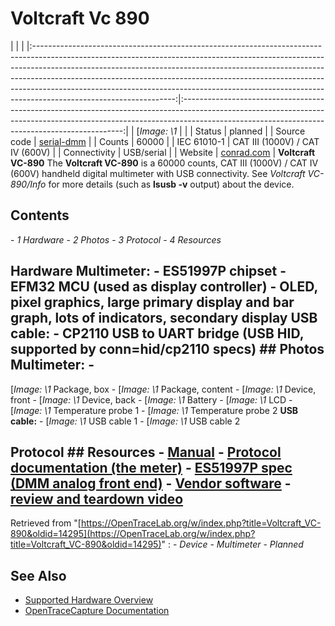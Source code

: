 # Voltcraft Vc 890
| | | |:-----------------------------------------------------------------------------------------------------------------------------------------------------------------------------------------------------------------------------------------------------------------------------------------------------------------------------------------------------------------------------------------------------------------------------------------:|:---------------------------------------------------------------------------------------------------------------------------------------------------------------------------------------------------------------------------:| | [*Image: \1* | | | Status | planned | | Source code | [serial-dmm](http://github.com/OpenTraceLab/?p=OpenTraceCapture.git;a=tree;f=src/hardware/serial-dmm) | | Counts | 60000 | | IEC 61010-1 | CAT III (1000V) / CAT IV (600V) | | Connectivity | USB/serial | | Website | [conrad.com](http://www.conrad.com/ce/en/product/124600/Handheld-multimeter-digital-VOLTCRAFT-VC890-OLED-Calibrated-to-Manufacturers-standards-no-certificate-OLED-display) | **Voltcraft VC-890** The **Voltcraft VC-890** is a 60000 counts, CAT III (1000V) / CAT IV (600V) handheld digital multimeter with USB connectivity. See *Voltcraft VC-890/Info* for more details (such as **lsusb -v** output) about the device.
## Contents
\- *1 Hardware* \- *2 Photos* \- *3 Protocol* \- *4 Resources*
## Hardware **Multimeter**: \- ES51997P chipset \- EFM32 MCU (used as display controller) \- OLED, pixel graphics, large primary display and bar graph, lots of indicators, secondary display **USB cable:** \- CP2110 USB to UART bridge (USB HID, supported by conn=hid/cp2110 specs) ## Photos **Multimeter**: \-
[*Image: \1*
Package, box
\-
[*Image: \1*
Package, content
\-
[*Image: \1*
Device, front
\-
[*Image: \1*
Device, back
\-
[*Image: \1*
Battery
\-
[*Image: \1*
LCD
\-
[*Image: \1*
Temperature probe 1
\-
[*Image: \1*
Temperature probe 2
**USB cable:** \-
[*Image: \1*
USB cable 1
\-
[*Image: \1*
USB cable 2
## Protocol ## Resources \- [Manual](http://www.produktinfo.conrad.com/datenblaetter/100000-124999/124600-an-01-ml-VOLTCRAFT_VC890_OLED_DMM_de_en_fr_nl.pdf) \- [Protocol documentation (the meter)](http://www.produktinfo.conrad.com/datenblaetter/100000-124999/124600-in-01-en-Schnittstellen_VOLTCRAFT_VC_890_OLED_DMM.pdf) \- [ES51997P spec (DMM analog front end)](http://www.cyrustek.com.tw/spec/ES51997.pdf) \- [Vendor software](http://www.produktinfo.conrad.com/datenblaetter/100000-124999/124600-up-01-ml-VOLTSOFT_SETUP_V_2_00_de_en_fr.zip) \- [review and teardown video](http://www.youtube.com/watch?v=DT2MU32la2c)
Retrieved from "[https://OpenTraceLab.org/w/index.php?title=Voltcraft_VC-890&oldid=14295](https://OpenTraceLab.org/w/index.php?title=Voltcraft_VC-890&oldid=14295)"
: \- *Device* \- *Multimeter* \- *Planned*
## See Also
- [Supported Hardware Overview](../supported-hardware.md)
- [OpenTraceCapture Documentation](../../opentracecapture/overview.md)
